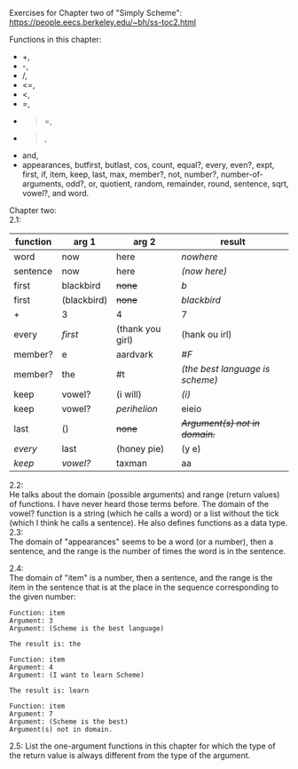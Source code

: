 Exercises for Chapter two of "Simply Scheme": https://people.eecs.berkeley.edu/~bh/ss-toc2.html  

Functions in this chapter:   
- +, 
- -, 
- /, 
- <=, 
- <, 
- =, 
- >=, 
- >, 
- and, 
- appearances, butfirst, butlast, cos, count, equal?, every, even?, expt, first, if, item, keep, last, max, member?, not, number?, number-of-arguments, odd?, or, quotient, random, remainder, round, sentence, sqrt, vowel?, and word. 
 
Chapter two:   
2.1:  

|function|arg 1|arg 2|result|
|--- | --- |--- |--- |
|word|now|here|*nowhere*|
|sentence|now|here|*(now here)*|
|first|blackbird|~~none~~|*b*|
|first|(blackbird)|~~none~~|*blackbird*|
|*+*|3|4|7|
|every|*first*|(thank you girl)|(hank ou irl)| 
|member?|e|aardvark|*#F*|
|member?|the|#t|*(the best language is scheme)*|
|keep|vowel?|(i will)|*(i)*|
|keep|vowel?|*perihelion*|eieio|
|last|()|~~none~~|~~*Argument(s) not in domain.*~~|	
|*every*|last|(honey pie)|(y e)|
|*keep*|*vowel?*|taxman|aa|

2.2:   
He talks about the domain (possible arguments) and range (return values) of functions. I have never heard those terms before. The domain of the vowel? function is a string (which he calls a word) or a list without the tick (which I think he calls a sentence). He also defines functions as a data type.     
2.3:   
The domain of "appearances" seems to be a word (or a number), then a sentence, and the range is the number of times the word is in the sentence.

2.4:  
The domain of "item" is a number, then a sentence, and the range is the item in the sentence that is at the place in the sequence corresponding to the given number:    
```
Function: item
Argument: 3
Argument: (Scheme is the best language)

The result is: the

Function: item
Argument: 4
Argument: (I want to learn Scheme)

The result is: learn

Function: item
Argument: 7
Argument: (Scheme is the best)
Argument(s) not in domain.
```
2.5: List the one-argument functions in this chapter for which the type of the return value is always different from the type of the argument.  


